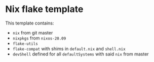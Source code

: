 # Nix flake template

This template contains:

* `nix` from git master
* `nixpkgs` from `nixos-20.09`
* `flake-utils`
* `flake-compat` with shims in `default.nix` and `shell.nix`
* `devShell` defined for all `defaultSystems` with said `nix` from master
